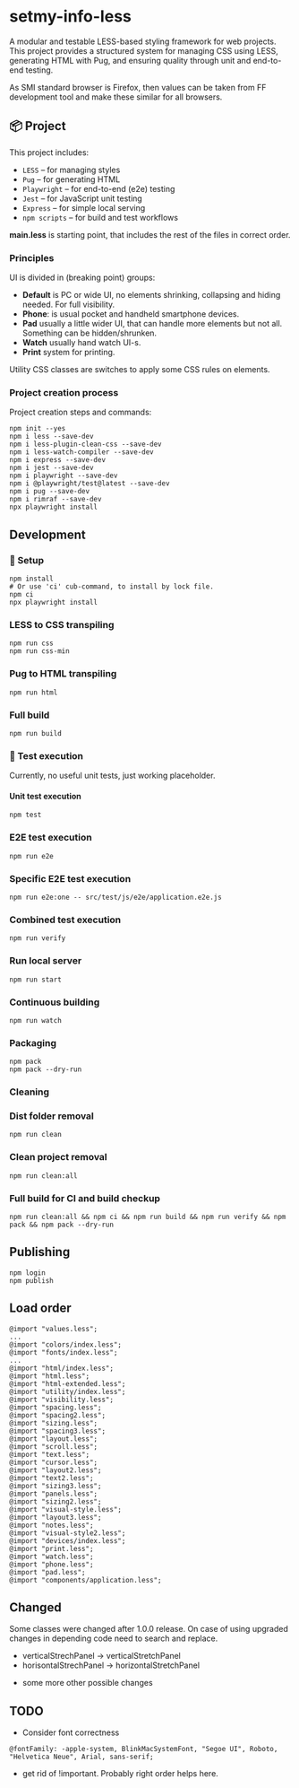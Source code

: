 # setmy-info-less

A modular and testable LESS-based styling framework for web projects. This project provides a structured system for
managing CSS using LESS, generating HTML with Pug, and ensuring quality through unit and end-to-end testing.

As SMI standard browser is Firefox, then values can be taken from FF development tool and make these similar for all
browsers.

## 📦 Project

This project includes:

- `LESS` – for managing styles
- `Pug` – for generating HTML
- `Playwright` – for end-to-end (e2e) testing
- `Jest` – for JavaScript unit testing
- `Express` – for simple local serving
- `npm scripts` – for build and test workflows

**main.less** is starting point, that includes the rest of the files in correct order.

### Principles

UI is divided in (breaking point) groups:

* **Default** is PC or wide UI, no elements shrinking, collapsing and hiding needed. For full visibility.
* **Phone**: is usual pocket and handheld smartphone devices.
* **Pad** usually a little wider UI, that can handle more elements but not all. Something can be hidden/shrunken.
* **Watch** usually hand watch UI-s.
* **Print** system for printing.

Utility CSS classes are switches to apply some CSS rules on elements.

### Project creation process

Project creation steps and commands:

```shell
npm init --yes
npm i less --save-dev
npm i less-plugin-clean-css --save-dev
npm i less-watch-compiler --save-dev
npm i express --save-dev
npm i jest --save-dev
npm i playwright --save-dev
npm i @playwright/test@latest --save-dev
npm i pug --save-dev
npm i rimraf --save-dev
npx playwright install
```

## Development

### 🔧 Setup

```shell
npm install
# Or use 'ci' cub-command, to install by lock file. 
npm ci
npx playwright install
```

### LESS to CSS transpiling

```shell
npm run css
npm run css-min
```

### Pug to HTML transpiling

```shell
npm run html
```

### Full build

```shell
npm run build
```

### 🧪 Test execution

Currently, no useful unit tests, just working placeholder.

#### Unit test execution

```shell
npm test
```

### E2E test execution

```shell
npm run e2e
```

### Specific E2E test execution

```shell
npm run e2e:one -- src/test/js/e2e/application.e2e.js
```

### Combined test execution

```shell
npm run verify
```

### Run local server

```shell
npm run start
```

### Continuous building

```shell
npm run watch
```

### Packaging

```shell
npm pack
npm pack --dry-run
```

### Cleaning

### Dist folder removal

```shell
npm run clean
```

### Clean project removal

```shell
npm run clean:all
```

### Full build for CI and build checkup

```shell
npm run clean:all && npm ci && npm run build && npm run verify && npm pack && npm pack --dry-run
```

## Publishing

```shell
npm login
npm publish
```

## Load order

    @import "values.less";
    ...
    @import "colors/index.less";
    @import "fonts/index.less";
    ...
    @import "html/index.less";
    @import "html.less";
    @import "html-extended.less";
    @import "utility/index.less";
    @import "visibility.less";
    @import "spacing.less";
    @import "spacing2.less";
    @import "sizing.less";
    @import "spacing3.less";
    @import "layout.less";
    @import "scroll.less";
    @import "text.less";
    @import "cursor.less";
    @import "layout2.less";
    @import "text2.less";
    @import "sizing3.less";
    @import "panels.less";
    @import "sizing2.less";
    @import "visual-style.less";
    @import "layout3.less";
    @import "notes.less";
    @import "visual-style2.less";
    @import "devices/index.less";
    @import "print.less";
    @import "watch.less";
    @import "phone.less";
    @import "pad.less";
    @import "components/application.less";

## Changed

Some classes were changed after 1.0.0 release. On case of using upgraded changes in depending code need to search and
replace.

* verticalStrechPanel -> verticalStretchPanel
* horisontalStrechPanel -> horizontalStretchPanel

+ some more other possible changes

## TODO

* Consider font correctness

```less
@fontFamily: -apple-system, BlinkMacSystemFont, "Segoe UI", Roboto, "Helvetica Neue", Arial, sans-serif;
```

* get rid of !important. Probably right order helps here.
